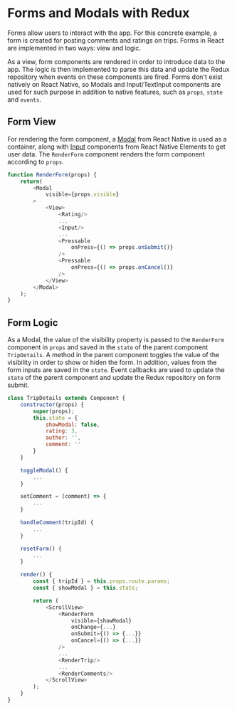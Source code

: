 # Forms and Modals with Redux

Forms allow users to interact with the app. For this concrete example, a form is created for posting comments and ratings on trips. Forms in React are implemented in two ways: view and logic.

As a view, form components are rendered in order to introduce data to the app. The logic is then implemented to parse this data and update the Redux repository when events on these components are fired. Forms don't exist natively on React Native, so Modals and Input/TextInput components are used for such purpose in addition to native features, such as `props`, `state` and `events`.

## Form View

For rendering the form component, a [Modal](https://reactnative.dev/docs/modal) from React Native is used as a container, along with [Input](https://reactnativeelements.com/docs/2.3.2/input) components from React Native Elements to get user data. The `RenderForm` component renders the form component according to `props`.

```javascript
function RenderForm(props) {
    return(
        <Modal
            visible={props.visible}
        >
            <View>
                <Rating/>
                ...
                <Input/>
                ...
                <Pressable
                    onPress={() => props.onSubmit()}
                />
                <Pressable
                    onPress={() => props.onCancel()}
                />
            </View>
        </Modal>
    );
}

```

## Form Logic

As a Modal, the value of the visibility property is passed to the `RenderForm` component in `props` and saved in the `state` of the parent component `TripDetails`. A method in the parent component toggles the value of the visibility in order to show or hiden the form. In addition, values from the form inputs are saved in the `state`. Event callbacks are used to update the `state` of the parent component and update the Redux repository on form submit.

```javascript
class TripDetails extends Component {
    constructor(props) {
        super(props);
        this.state = {
            showModal: false,
            rating: 3,
            author: '',
            comment: ''
        }
    }

    toggleModal() {
        ...
    }

    setComment = (comment) => {
        ...
    }

    handleComment(tripId) {
        ...
    }

    resetForm() {
        ...
    }

    render() {
        const { tripId } = this.props.route.params;
        const { showModal } = this.state;

        return (
            <ScrollView>
                <RenderForm
                    visible={showModal}
                    onChange={...}
                    onSubmit={() => {...}}
                    onCancel={() => {...}}
                />
                ...
                <RenderTrip/>
                ...
                <RenderComments/>
            </ScrollView>
        );
    }
}

```
